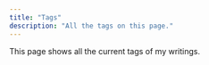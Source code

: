 ```yaml
---
title: "Tags"
description: "All the tags on this page."
---
```


This page shows all the current tags of my writings.
